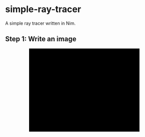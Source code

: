 # simple-ray-tracer

A simple ray tracer written in Nim.

## Step 1: Write an image

<p align="center"><img width=70% src="images/step1-write-an-image.png"></p>
